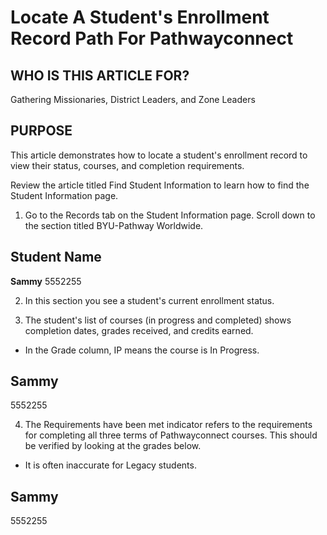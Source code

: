 # Locate A Student's Enrollment Record Path For Pathwayconnect

## WHO IS THIS ARTICLE FOR?
Gathering Missionaries, District Leaders, and Zone Leaders

## PURPOSE
This article demonstrates how to locate a student's enrollment record to view their status, courses, and completion requirements.

Review the article titled Find Student Information to learn how to find the Student Information page.

1. Go to the Records tab on the Student Information page. Scroll down to the section titled BYU-Pathway Worldwide.

## Student Name
**Sammy**
5552255

2. In this section you see a student's current enrollment status.

3. The student's list of courses (in progress and completed) shows completion dates, grades received, and credits earned.
- In the Grade column, IP means the course is In Progress.

## Sammy
5552255

4. The Requirements have been met indicator refers to the requirements for completing all three terms of Pathwayconnect courses. This should be verified by looking at the grades below.
- It is often inaccurate for Legacy students.

## Sammy
5552255


